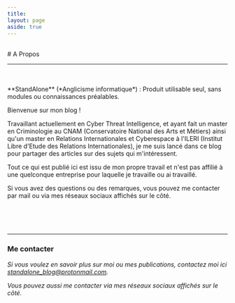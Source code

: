 ```yaml
---
title:
layout: page
aside: true
---
```


<br/>
# A Propos
<hr>
<br/>
<br/>
**StandAlone** (*Anglicisme informatique*) : Produit utilisable seul, sans modules ou connaissances préalables. 

Bienvenue sur mon blog ! 

Travaillant actuellement en Cyber Threat Intelligence, et ayant fait un master en Criminologie au CNAM (Conservatoire National des Arts et Métiers) ainsi qu'un master en Relations Internationales et Cyberespace à l'ILERI (Institut Libre d'Etude des Relations Internationales), je me suis lancé dans ce blog pour partager des articles sur des sujets qui m'intéressent.

Tout ce qui est publié ici est issu de mon propre travail et n'est pas affilié à une quelconque entreprise pour laquelle je travaille ou ai travaillé.

Si vous avez des questions ou des remarques, vous pouvez me contacter par mail ou via mes réseaux sociaux affichés sur le côté.

<br/><br/><br/>

<hr>

### Me contacter

*Si vous voulez en savoir plus sur moi ou mes publications, contactez moi ici [standalone_blog@protonmail.com](mailto:standalone_blog@protonmail.com "standalone_blog@protonmail.com").*

*Vous pouvez aussi me contacter via mes réseaux sociaux affichés sur le côté.*
